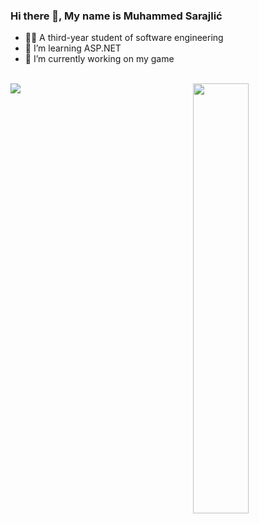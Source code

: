 ### Hi there 👋, My name is Muhammed Sarajlić
- 👨‍🏫 A third-year student of software engineering
- 📖 I’m learning ASP.NET
- 🔭 I’m currently working on my game
</br></br>
<div>
  <img align="left" src="https://github-readme-stats.vercel.app/api?username=MuhammedSarajlic&show_icons=true&theme=radical" />
  <img align="right" width="42%" src="https://github-readme-stats.vercel.app/api/top-langs/?username=MuhammedSarajlic&layout=compact" />
</div>
